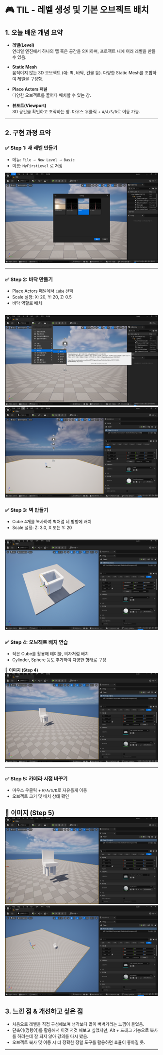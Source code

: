 # 🎮 TIL - 레벨 생성 및 기본 오브젝트 배치

## 1. 오늘 배운 개념 요약

- **레벨(Level)**  
  언리얼 엔진에서 하나의 맵 혹은 공간을 의미하며, 프로젝트 내에 여러 레벨을 만들 수 있음.

- **Static Mesh**  
  움직이지 않는 3D 오브젝트 (예: 벽, 바닥, 건물 등). 다양한 Static Mesh를 조합하여 레벨을 구성함.

- **Place Actors 패널**  
  다양한 오브젝트를 끌어다 배치할 수 있는 창.

- **뷰포트(Viewport)**  
  3D 공간을 확인하고 조작하는 창. 마우스 우클릭 + `W/A/S/D`로 이동 가능.

---

## 2. 구현 과정 요약

### ✅ Step 1: 새 레벨 만들기
- 메뉴: `File → New Level → Basic`
- 이름: `MyFirstLevel` 로 저장

![alt text](image.png)

---

### ✅ Step 2: 바닥 만들기
- Place Actors 패널에서 `Cube` 선택
- Scale 설정: X: 20, Y: 20, Z: 0.5
- 바닥 역할로 배치

![alt text](image-1.png)
![alt text](image-2.png)
---

### ✅ Step 3: 벽 만들기
- Cube 4개를 복사하여 벽처럼 네 방향에 배치
- Scale 설정: Z: 3.0, X 또는 Y: 20

![alt text](image-3.png)
---

### ✅ Step 4: 오브젝트 배치 연습
- 작은 Cube를 활용해 테이블, 의자처럼 배치
- Cylinder, Sphere 등도 추가하여 다양한 형태로 구성

**📸 이미지 (Step 4)**  
![alt text](image-4.png)

---

### ✅ Step 5: 카메라 시점 바꾸기
- 마우스 우클릭 + `W/A/S/D`로 자유롭게 이동
- 오브젝트 크기 및 배치 상태 확인

**📸 이미지 (Step 5)**  
![alt text](image-5.png)
![alt text](image-6.png)
---

## 3. 느낀 점 & 개선하고 싶은 점

- 처음으로 레벨을 직접 구성해보며 생각보다 많이 버벅거리는 느낌이 들었음.
- 단축어(명령어)를 활용해서 이것 저것 해보고 싶었지만, Alt + 드래그 기능으로 복사를 하려는데 잘 되지 않아 강의를 다시 봤음.
- 오브젝트 복사 및 이동 시 더 정확한 정렬 도구를 활용하면 효율이 좋아질 듯.

---

